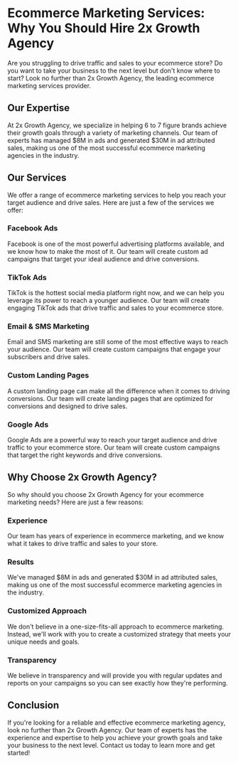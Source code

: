# Ecommerce Marketing Services: Why You Should Hire 2x Growth Agency

Are you struggling to drive traffic and sales to your ecommerce store? Do you want to take your business to the next level but don't know where to start? Look no further than 2x Growth Agency, the leading ecommerce marketing services provider.

## Our Expertise

At 2x Growth Agency, we specialize in helping 6 to 7 figure brands achieve their growth goals through a variety of marketing channels. Our team of experts has managed $8M in ads and generated $30M in ad attributed sales, making us one of the most successful ecommerce marketing agencies in the industry.

## Our Services

We offer a range of ecommerce marketing services to help you reach your target audience and drive sales. Here are just a few of the services we offer:

### Facebook Ads

Facebook is one of the most powerful advertising platforms available, and we know how to make the most of it. Our team will create custom ad campaigns that target your ideal audience and drive conversions.

### TikTok Ads

TikTok is the hottest social media platform right now, and we can help you leverage its power to reach a younger audience. Our team will create engaging TikTok ads that drive traffic and sales to your ecommerce store.

### Email & SMS Marketing

Email and SMS marketing are still some of the most effective ways to reach your audience. Our team will create custom campaigns that engage your subscribers and drive sales.

### Custom Landing Pages

A custom landing page can make all the difference when it comes to driving conversions. Our team will create landing pages that are optimized for conversions and designed to drive sales.

### Google Ads

Google Ads are a powerful way to reach your target audience and drive traffic to your ecommerce store. Our team will create custom campaigns that target the right keywords and drive conversions.

## Why Choose 2x Growth Agency?

So why should you choose 2x Growth Agency for your ecommerce marketing needs? Here are just a few reasons:

### Experience

Our team has years of experience in ecommerce marketing, and we know what it takes to drive traffic and sales to your store.

### Results

We've managed $8M in ads and generated $30M in ad attributed sales, making us one of the most successful ecommerce marketing agencies in the industry.

### Customized Approach

We don't believe in a one-size-fits-all approach to ecommerce marketing. Instead, we'll work with you to create a customized strategy that meets your unique needs and goals.

### Transparency

We believe in transparency and will provide you with regular updates and reports on your campaigns so you can see exactly how they're performing.

## Conclusion

If you're looking for a reliable and effective ecommerce marketing agency, look no further than 2x Growth Agency. Our team of experts has the experience and expertise to help you achieve your growth goals and take your business to the next level. Contact us today to learn more and get started!